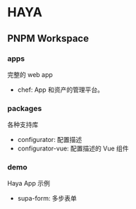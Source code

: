 # HAYA

## PNPM Workspace

### apps

完整的 web app

-   chef: App 和资产的管理平台。

### packages

各种支持库

-   configurator: 配置描述
-   configurator-vue: 配置描述的 Vue 组件

### demo

Haya App 示例

-   supa-form: 多步表单
